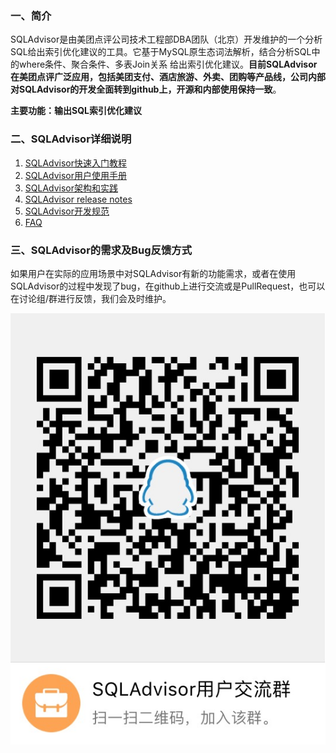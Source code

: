 ### 一、简介

SQLAdvisor是由美团点评公司技术工程部DBA团队（北京）开发维护的一个分析SQL给出索引优化建议的工具。它基于MySQL原生态词法解析，结合分析SQL中的where条件、聚合条件、多表Join关系 给出索引优化建议。**目前SQLAdvisor在美团点评广泛应用，包括美团支付、酒店旅游、外卖、团购等产品线，公司内部对SQLAdvisor的开发全面转到github上，开源和内部使用保持一致**。
    
**主要功能：输出SQL索引优化建议**

### 二、SQLAdvisor详细说明

1. [SQLAdvisor快速入门教程](./doc/QUICK_START.md)
2. [SQLAdvisor用户使用手册](./doc/USER_GUIDE.md)
3. [SQLAdvisor架构和实践](./doc/THEORY_PRACTICES.md)
4. [SQLAdvisor release notes](./doc/RELEASE_NOTES.md)
5. [SQLAdvisor开发规范](./doc/DEVELOPMENT_NORM.md)
6. [FAQ](./doc/FAQ.md)

### 三、SQLAdvisor的需求及Bug反馈方式

如果用户在实际的应用场景中对SQLAdvisor有新的功能需求，或者在使用SQLAdvisor的过程中发现了bug，在github上进行交流或是PullRequest，也可以在讨论组/群进行反馈，我们会及时维护。

![QQ](./doc/img/qq.png)
